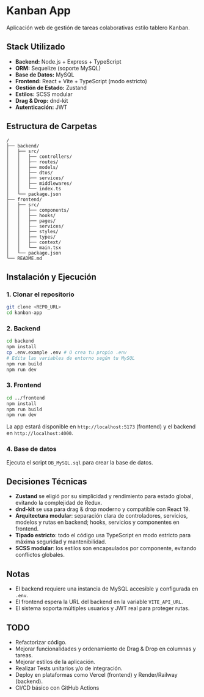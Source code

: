 # Kanban App

Aplicación web de gestión de tareas colaborativas estilo tablero Kanban.

## Stack Utilizado

- **Backend:** Node.js + Express + TypeScript
- **ORM:** Sequelize (soporte MySQL)
- **Base de Datos:** MySQL
- **Frontend:** React + Vite + TypeScript (modo estricto)
- **Gestión de Estado:** Zustand
- **Estilos:** SCSS modular
- **Drag & Drop:** dnd-kit
- **Autenticación:** JWT

## Estructura de Carpetas

```
/
├── backend/
│   ├── src/
│   │   ├── controllers/
│   │   ├── routes/
│   │   ├── models/
│   │   ├── dtos/
│   │   ├── services/
│   │   ├── middlewares/
│   │   └── index.ts
│   └── package.json
├── frontend/
│   ├── src/
│   │   ├── components/
│   │   ├── hooks/
│   │   ├── pages/
│   │   ├── services/
│   │   ├── styles/
│   │   ├── types/
│   │   ├── context/
│   │   └── main.tsx
│   └── package.json
└── README.md
```

## Instalación y Ejecución

### 1. Clonar el repositorio

```bash
git clone <REPO_URL>
cd kanban-app
```

### 2. Backend

```bash
cd backend
npm install
cp .env.example .env # O crea tu propio .env
# Edita las variables de entorno según tu MySQL
npm run build
npm run dev
```

### 3. Frontend

```bash
cd ../frontend
npm install
npm run build
npm run dev
```

La app estará disponible en `http://localhost:5173` (frontend) y el backend en `http://localhost:4000`.

### 4. Base de datos

Ejecuta el script `DB_MySQL.sql` para crear la base de datos.


## Decisiones Técnicas

- **Zustand** se eligió por su simplicidad y rendimiento para estado global, evitando la complejidad de Redux.
- **dnd-kit** se usa para drag & drop moderno y compatible con React 19.
- **Arquitectura modular**: separación clara de controladores, servicios, modelos y rutas en backend; hooks, servicios y componentes en frontend.
- **Tipado estricto**: todo el código usa TypeScript en modo estricto para máxima seguridad y mantenibilidad.
- **SCSS modular**: los estilos son encapsulados por componente, evitando conflictos globales.

## Notas

- El backend requiere una instancia de MySQL accesible y configurada en `.env`.
- El frontend espera la URL del backend en la variable `VITE_API_URL`.
- El sistema soporta múltiples usuarios y JWT real para proteger rutas.

## TODO

- Refactorizar código.
- Mejorar funcionalidades y ordenamiento de Drag & Drop en columnas y tareas.
- Mejorar estilos de la aplicación.
- Realizar Tests unitarios y/o de integración.
- Deploy en plataformas como Vercel (frontend) y Render/Railway (backend).
- CI/CD básico con GitHub Actions